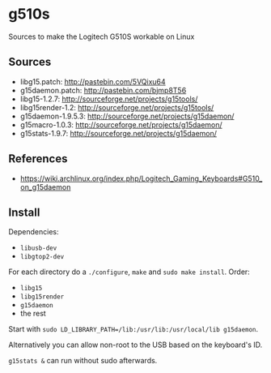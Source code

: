 # g510s

Sources to make the Logitech G510S workable on Linux

## Sources

* libg15.patch: http://pastebin.com/5VQixu64
* g15daemon.patch: http://pastebin.com/bjmp8T56
* libg15-1.2.7: http://sourceforge.net/projects/g15tools/
* libg15render-1.2: http://sourceforge.net/projects/g15tools/
* g15daemon-1.9.5.3: http://sourceforge.net/projects/g15daemon/
* g15macro-1.0.3: http://sourceforge.net/projects/g15daemon/
* g15stats-1.9.7: http://sourceforge.net/projects/g15daemon/

## References

* https://wiki.archlinux.org/index.php/Logitech_Gaming_Keyboards#G510_on_g15daemon

## Install

Dependencies:

* `libusb-dev`
* `libgtop2-dev`

For each directory do a `./configure`, `make` and `sudo make install`. Order:

* `libg15`
* `libg15render`
* `g15daemon`
* the rest

Start with `sudo LD_LIBRARY_PATH=/lib:/usr/lib:/usr/local/lib g15daemon`.

Alternatively you can allow non-root to the USB based on the keyboard's ID.

`g15stats &` can run without sudo afterwards.
